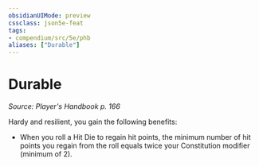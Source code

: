 ```yaml
---
obsidianUIMode: preview
cssclass: json5e-feat
tags:
- compendium/src/5e/phb
aliases: ["Durable"]
---
```

# Durable
*Source: Player's Handbook p. 166*  

Hardy and resilient, you gain the following benefits:

- When you roll a Hit Die to regain hit points, the minimum number of hit points you regain from the roll equals twice your Constitution modifier (minimum of 2).